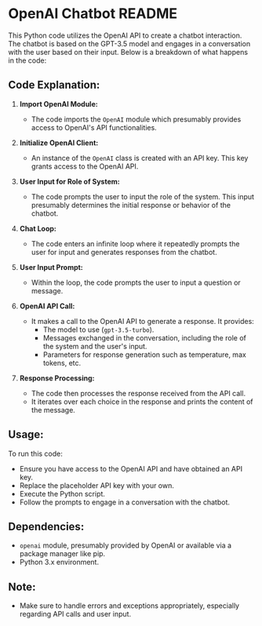 # OpenAI Chatbot README

This Python code utilizes the OpenAI API to create a chatbot interaction. The chatbot is based on the GPT-3.5 model and engages in a conversation with the user based on their input. Below is a breakdown of what happens in the code:

## Code Explanation:

1. **Import OpenAI Module:**
   - The code imports the `OpenAI` module which presumably provides access to OpenAI's API functionalities.

2. **Initialize OpenAI Client:**
   - An instance of the `OpenAI` class is created with an API key. This key grants access to the OpenAI API.

3. **User Input for Role of System:**
   - The code prompts the user to input the role of the system. This input presumably determines the initial response or behavior of the chatbot.

4. **Chat Loop:**
   - The code enters an infinite loop where it repeatedly prompts the user for input and generates responses from the chatbot.

5. **User Input Prompt:**
   - Within the loop, the code prompts the user to input a question or message.

6. **OpenAI API Call:**
   - It makes a call to the OpenAI API to generate a response. It provides:
     - The model to use (`gpt-3.5-turbo`).
     - Messages exchanged in the conversation, including the role of the system and the user's input.
     - Parameters for response generation such as temperature, max tokens, etc.

7. **Response Processing:**
   - The code then processes the response received from the API call.
   - It iterates over each choice in the response and prints the content of the message.

## Usage:
To run this code:
   - Ensure you have access to the OpenAI API and have obtained an API key.
   - Replace the placeholder API key with your own.
   - Execute the Python script.
   - Follow the prompts to engage in a conversation with the chatbot.

## Dependencies:
   - `openai` module, presumably provided by OpenAI or available via a package manager like pip.
   - Python 3.x environment.

## Note:
   - Make sure to handle errors and exceptions appropriately, especially regarding API calls and user input.

